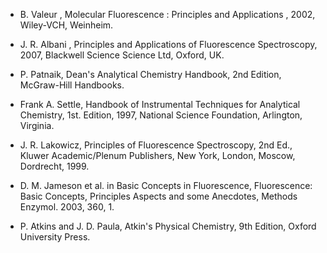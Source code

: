- B. Valeur , Molecular Fluorescence : Principles and Applications , 2002, Wiley-VCH, Weinheim.

- J. R. Albani , Principles and Applications of Fluorescence Spectroscopy, 2007, Blackwell Science Science Ltd, Oxford, UK.

- P. Patnaik, Dean's Analytical Chemistry Handbook, 2nd Edition, McGraw-Hill Handbooks.

- Frank A. Settle, Handbook of Instrumental Techniques for Analytical Chemistry, 1st. Edition, 1997, National Science Foundation, Arlington, Virginia.

- J. R. Lakowicz, Principles of Fluorescence Spectroscopy, 2nd Ed., Kluwer Academic/Plenum Publishers, New York, London, Moscow, Dordrecht, 1999.

- D. M. Jameson et al. in Basic Concepts in Fluorescence, Fluorescence: Basic Concepts, Principles Aspects and some Anecdotes, Methods Enzymol. 2003, 360, 1.

- P. Atkins and J. D. Paula, Atkin's Physical Chemistry, 9th Edition, Oxford University Press.
